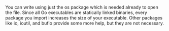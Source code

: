 <p>You can write using just the os package which is needed already to open the file. Since all Go executables are statically linked binaries, every package you import increases the size of your executable. Other packages like io, ioutil, and bufio provide some more help, but they are not necessary.</p>
